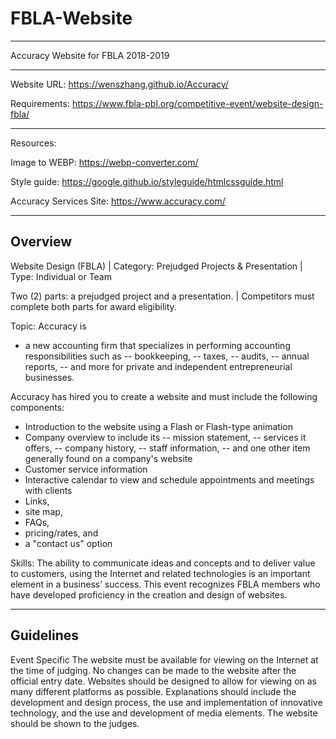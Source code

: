 # FBLA-Website
_______________
Accuracy Website for FBLA 2018-2019
_______________


Website URL: https://wenszhang.github.io/Accuracy/

Requirements: https://www.fbla-pbl.org/competitive-event/website-design-fbla/

----------------------------------------------------
Resources:

Image to WEBP: https://webp-converter.com/

Style guide: https://google.github.io/styleguide/htmlcssguide.html

Accuracy Services Site: https://www.accuracy.com/





----------
Overview
----------
Website Design (FBLA) | Category: Prejudged Projects & Presentation	| Type: Individual or Team

Two (2) parts: a prejudged project and a presentation. | Competitors must complete both parts for award eligibility.

Topic: Accuracy is 
  - a new accounting firm that specializes in performing accounting responsibilities such as 
     -- bookkeeping, 
     -- taxes, 
     -- audits, 
     -- annual reports, 
     -- and more for private and independent entrepreneurial businesses. 

Accuracy has hired you to create a website and must include the following components:
  - Introduction to the website using a Flash or Flash-type animation
  - Company overview to include its 
     -- mission statement, 
     -- services it offers, 
     -- company history, 
     -- staff information, 
     -- and one other item generally found on a company's website
  - Customer service information
  - Interactive calendar to view and schedule appointments and meetings with clients
  - Links, 
  - site map, 
  - FAQs, 
  - pricing/rates, and 
  - a "contact us" option

Skills: The ability to communicate ideas and concepts and to deliver value to customers, using the Internet and related technologies is an important element in a business’ success. This event recognizes FBLA members who have developed proficiency in the creation and design of websites.

-------------
Guidelines
-------------
Event Specific
The website must be available for viewing on the Internet at the time of judging. No changes can be made to the website after the official entry date.
Websites should be designed to allow for viewing on as many different platforms as possible.
Explanations should include the development and design process, the use and implementation of innovative technology, and the use and development of media elements.
The website should be shown to the judges.
